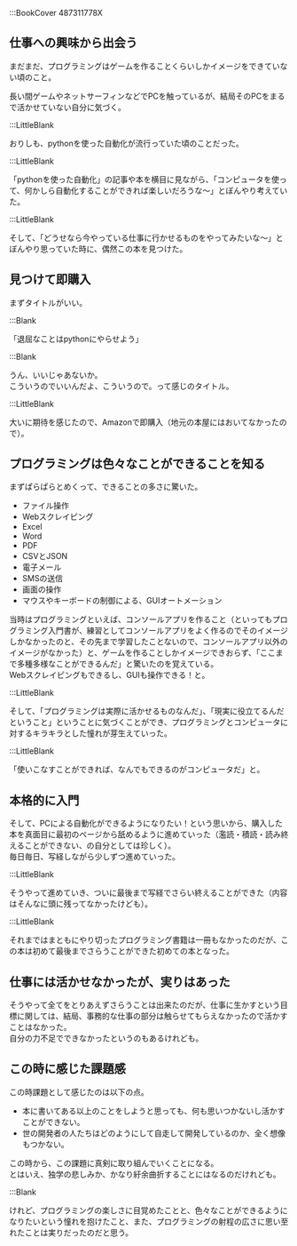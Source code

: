 :::BookCover 487311778X  

## 仕事への興味から出会う      

まだまだ、プログラミングはゲームを作ることくらいしかイメージをできていない頃のこと。      

長い間ゲームやネットサーフィンなどでPCを触っているが、結局そのPCをまるで活かせていない自分に気づく。      

:::LittleBlank  

おりしも、pythonを使った自動化が流行っていた頃のことだった。    

:::LittleBlank  

「pythonを使った自動化」の記事や本を横目に見ながら、「コンピュータを使って、何かしら自動化することができれば楽しいだろうな〜」とぼんやり考えていた。    

:::LittleBlank  

そして、「どうせなら今やっている仕事に行かせるものをやってみたいな〜」とぼんやり思っていた時に、偶然この本を見つけた。    

## 見つけて即購入    

まずタイトルがいい。    

:::Blank      

「退屈なことはpythonにやらせよう」    

:::Blank      

うん、いいじゃあないか。    
こういうのでいいんだよ、こういうので。って感じのタイトル。    

:::LittleBlank      

大いに期待を感じたので、Amazonで即購入（地元の本屋にはおいてなかったので）。    

## プログラミングは色々なことができることを知る      

まずぱらぱらとめくって、できることの多さに驚いた。    

- ファイル操作    
- Webスクレイピング    
- Excel    
- Word    
- PDF    
- CSVとJSON    
- 電子メール    
- SMSの送信    
- 画面の操作    
- マウスやキーボードの制御による、GUIオートメーション    

当時はプログラミングといえば、コンソールアプリを作ること（といってもプログラミング入門書が、練習としてコンソールアプリをよく作るのでそのイメージしかなかったのと、その先まで学習したことないので、コンソールアプリ以外のイメージがなかった）と、ゲームを作ることしかイメージできおらず、「ここまで多種多様なことができるんだ」と驚いたのを覚えている。    
Webスクレイピングもできるし、GUIも操作できる！と。    

:::LittleBlank  

そして、「プログラミングは実際に活かせるものなんだ」、「現実に役立てるんだということ」ということに気づくことができ、プログラミングとコンピュータに対するキラキラとした憧れが芽生えていった。    

:::LittleBlank  

「使いこなすことができれば、なんでもできるのがコンピュータだ」と。    

## 本格的に入門      

そして、PCによる自動化ができるようになりたい！という思いから、購入した本を真面目に最初のページから舐めるように進めていった（濫読・積読・読み終えることができない、の自分としては珍しく）。      
毎日毎日、写経しながら少しずつ進めていった。    

:::LittleBlank  

そうやって進めていき、ついに最後まで写経でさらい終えることができた（内容はそんなに頭に残ってなかったけども）。  

:::LittleBlank  

それまではまともにやり切ったプログラミング書籍は一冊もなかったのだが、この本は初めて最後までさらうことができた初めての本となった。  

## 仕事には活かせなかったが、実りはあった      

そうやって全てをとりあえずさらうことは出来たのだが、仕事に生かすという目標に関しては、結局、事務的な仕事の部分は触らせてもらえなかったので活かすことはなかった。  
自分の力不足でできなかったというのもあるけれども。    

## この時に感じた課題感  

この時課題として感じたのは以下の点。    

- 本に書いてある以上のことをしようと思っても、何も思いつかないし活かすことができない。    
- 世の開発者の人たちはどのようにして自走して開発しているのか、全く想像もつかない。    

この時から、この課題に真剣に取り組んでいくことになる。    
とはいえ、独学の悲しみか、かなり紆余曲折することにはなるのだけれども。    

:::Blank    

けれど、プログラミングの楽しさに目覚めたことと、色々なことができるようになりたいという憧れを抱けたこと、また、プログラミングの射程の広さに思い至れたことは実りだったのだと思う。    
